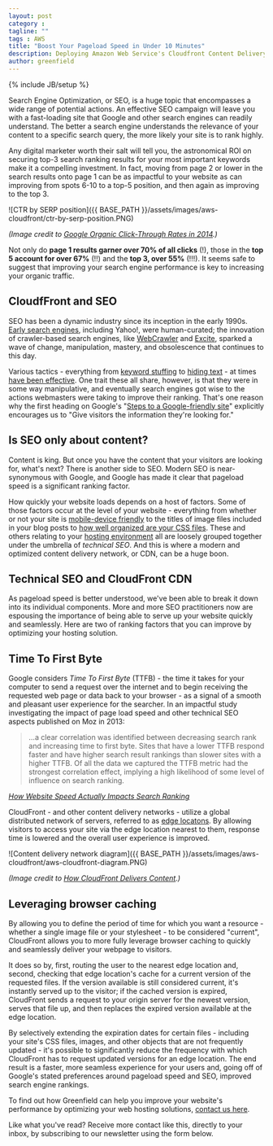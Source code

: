 ```yaml
---
layout: post
category :
tagline: ""
tags : AWS
title: "Boost Your Pageload Speed in Under 10 Minutes"
description: Deploying Amazon Web Service's Cloudfront Content Delivery System improves your site's pageload speed - and your organic search performance.
author: greenfield
---
```

{% include JB/setup %}

Search Engine Optimization, or SEO, is a huge topic that encompasses a wide range of potential actions. An effective SEO campaign will leave you with a fast-loading site that Google and other search engines can readily understand. The better a search engine understands the relevance of your content to a specific search query, the more likely your site is to rank highly.

Any digital marketer worth their salt will tell you, the astronomical ROI on securing top-3 search ranking results for your most important keywords make it a compelling investment. In fact, moving from page 2 or lower in the search results onto page 1 can be as impactful to your website as can improving from spots 6-10 to a top-5 position, and then again as improving to the top 3.

![CTR by SERP position]({{ BASE_PATH }}/assets/images/aws-cloudfront/ctr-by-serp-position.PNG)

_(Image credit to [Google Organic Click-Through Rates in 2014](https://moz.com/blog/google-organic-click-through-rates-in-2014).)_

Not only do **page 1 results garner over 70% of all clicks** (!), those in the **top 5 account for over 67%** (!!) and the **top 3, over 55%** (!!!). It seems safe to suggest that improving your search engine performance is key to increasing your organic traffic.

## CloudfFront and SEO

SEO has been a dynamic industry since its inception in the early 1990s. [Early search engines](http://www.thehistoryofseo.com/The-Industry/Short_History_of_Early_Search_Engines.aspx), including Yahoo!, were human-curated; the innovation of crawler-based search engines, like [WebCrawler](https://en.wikipedia.org/wiki/WebCrawler) and [Excite](https://en.wikipedia.org/wiki/Excite), sparked a wave of change, manipulation, mastery, and obsolescence that continues to this day.

Various tactics - everything from [keyword stuffing](https://support.google.com/webmasters/answer/66358?hl=en) to [hiding text](http://searchenginewatch.com/sew/news/2291159/keyword-stuffing-hidden-text-manual-action-google-on-how-to-fix-it#) - at times [have been effective](https://en.wikipedia.org/wiki/Search_engine_optimization#History). One trait these all share, however, is that they were in some way manipulative, and eventually search engines got wise to the actions webmasters were taking to improve their ranking. That's one reason why the first heading on Google's "[Steps to a Google-friendly site](https://support.google.com/webmasters/answer/40349?hl=en)" explicitly encourages us to "Give visitors the information they're looking for."

## Is SEO only about content?

Content is king. But once you have the content that your visitors are looking for, what's next? There is another side to SEO. Modern SEO is near-synonymous with Google, and Google has made it clear that pageload speed is a significant ranking factor.

How quickly your website loads depends on a host of factors. Some of those factors occur at the level of your website - everything from whether or not your site is [mobile-device friendly](http://googlewebmastercentral.blogspot.com/2015/04/faqs-april-21st-mobile-friendly.html) to the titles of image files included in your blog posts to [how well organized are your CSS files](http://blog.greenfieldhq.com/2014/08/29/front-back/). These and others relating to your [hosting environment](http://blog.greenfieldhq.com/2015/08/21/cloud-hosting/) all are loosely grouped together under the umbrella of _technical SEO_. And this is where a modern and optimized content delivery network, or CDN, can be a huge boon.

## Technical SEO and CloudFront CDN

As pageload speed is better understood, we've been able to break it down into its individual components. More and more SEO practitioners now are espousing the importance of being able to serve up your website quickly and seamlessly. Here are two of ranking factors that you can improve by optimizing your hosting solution.

## Time To First Byte

Google considers _Time To First Byte_ (TTFB) - the time it takes for your computer to send a request over the internet and to begin receiving the requested web page or data back to your browser - as a signal of a smooth and pleasant user experience for the searcher. In an impactful study investigating the impact of page load speed and other technical SEO aspects published on Moz in 2013:

> ...a clear correlation was identified between decreasing search rank and increasing time to first byte. Sites that have a lower TTFB respond faster and have higher search result rankings than slower sites with a higher TTFB. Of all the data we captured the TTFB metric had the strongest correlation effect, implying a high likelihood of some level of influence on search ranking.

_[How Website Speed Actually Impacts Search Ranking](https://moz.com/blog/how-website-speed-actually-impacts-search-ranking)_

CloudFront - and other content delivery networks - utilize a global distributed network of servers, referred to as [edge locatons](http://docs.aws.amazon.com/AmazonCloudFront/latest/DeveloperGuide/LocationsOfEdgeServers.html). By allowing visitors to access your site via the edge location nearest to them, response time is lowered and the overall user experience is improved.

![Content delivery network diagram]({{ BASE_PATH }}/assets/images/aws-cloudfront/aws-cloudfront-diagram.PNG)

_(Image credit to [How CloudFront Delivers Content](http://docs.aws.amazon.com/AmazonCloudFront/latest/DeveloperGuide/HowCloudFrontWorks.html).)_

## Leveraging browser caching

By allowing you to define the period of time for which you want a resource - whether a single image file or your stylesheet - to be considered "current", CloudFront allows you to more fully leverage browser caching to quickly and seamlessly deliver your webpage to visitors.

It does so by, first, routing the user to the nearest edge location and, second, checking that edge location's cache for a current version of the requested files. If the version available is still considered current, it's instantly served up to the visitor; if the cached version is expired, CloudFront sends a request to your origin server for the newest version, serves that file up, and then replaces the expired version available at the edge location.

By selectively extending the expiration dates for certain files - including your site's CSS files, images, and other objects that are not frequently updated - it's possible to significantly reduce the frequency with which CloudFront has to request updated versions for an edge location. The end result is a faster, more seamless experience for your users and, going off of Google's stated preferences around pageload speed and SEO, improved search engine rankings.

To find out how Greenfield can help you improve your website's performance by optimizing your web hosting solutions, [contact us here](http://greenfieldhq.com/#contact).

Like what you've read? Receive more contact like this, directly to your inbox, by subscribing to our newsletter using the form below.
